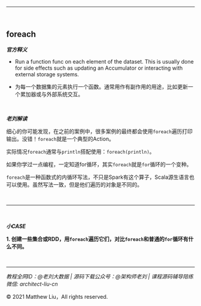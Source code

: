 

---

<br>

## foreach 

**_官方释义_**

- Run a function func on each element of the dataset. This is usually done for side effects such as updating an Accumulator or interacting with external storage systems.

<div class="hint">

- 为每一个数据集的元素执行一个函数。通常用作有副作用的用途，比如更新一个累加器或与外部系统交互。

</div>

<br>

**_老刘解读_**

细心的你可能发现，在之前的案例中，很多案例的最终都会使用`foreach`遍历打印输出。没错！`foreach`就是一个典型的Action。

实际情况`foreach`通常与`println`搭配使用：`foreach(println)`。

如果你学过一点编程，一定知道for循环，其实`foreach`就是`for`循环的一个变种。

`foreach`是一种函数式的内循环写法，不只是Spark有这个算子，Scala源生语言也可以使用。虽然写法一致，但是他们遍历的对象是不同的。

<br>

---

<br>

**_小CASE_**

**1. 创建一些集合或RDD，用`foreach`遍历它们，对比`foreach`和普通的`for`循环有什么不同。**

<br>

---

_教程全网ID：@老刘大数据 | 源码下载公众号：@架构师老刘 | 课程源码辅导陪练微信: architect-liu-cn_

© 2021 Matthew Liu，All rights reserved. 